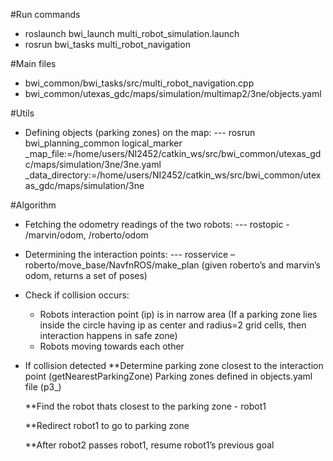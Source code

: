 #Run commands
- roslaunch bwi_launch multi_robot_simulation.launch
- rosrun bwi_tasks multi_robot_navigation 

#Main files
- bwi_common/bwi_tasks/src/multi_robot_navigation.cpp
- bwi_common/utexas_gdc/maps/simulation/multimap2/3ne/objects.yaml

#Utils
- Defining objects (parking zones) on the map:
--- rosrun bwi_planning_common logical_marker _map_file:=/home/users/NI2452/catkin_ws/src/bwi_common/utexas_gdc/maps/simulation/3ne/3ne.yaml _data_directory:=/home/users/NI2452/catkin_ws/src/bwi_common/utexas_gdc/maps/simulation/3ne

#Algorithm
- Fetching the odometry readings of the two robots:
--- rostopic - /marvin/odom, /roberto/odom

- Determining the interaction points:
--- rosservice – roberto/move_base/NavfnROS/make_plan (given roberto’s and marvin’s odom, returns a set of poses)

- Check if collision occurs:
	* Robots interaction point (ip) is in narrow area
	(If a parking zone lies inside the circle having ip as center and radius=2 grid cells, then interaction happens in safe zone)
	* Robots moving towards each other
- If collision detected
	**Determine parking zone closest to the interaction point (getNearestParkingZone)
		Parking zones defined in objects.yaml file (p3_)
		
	**Find the robot thats closest to the parking zone - robot1
	
	**Redirect robot1 to go to parking zone
	
	**After robot2 passes robot1, resume robot1’s previous goal
